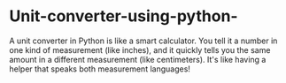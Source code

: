 # Unit-converter-using-python-
A unit converter in Python is like a smart calculator. You tell it a number in one kind of measurement (like inches), and it quickly tells you the same amount in a different measurement (like centimeters). It's like having a helper that speaks both measurement languages!

